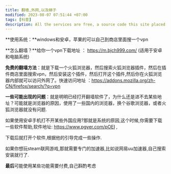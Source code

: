 ```yaml
---
title: 翻墙,外网,以及梯子
modified: 2023-08-07 07:51:44 +07:00
tags: [科普]
description: All the services are free, a source code this site placed on github repository and intergration with netlify service, another service that you can use is github page for hosting your own static site.
---
```


 **使用系统：**windows和安卓，苹果的可以自己到商店里面搜一个vpn

**怎么翻墙？**给你一个vpn下载地址 ： https://m.bjch999.com/  (适用于安卓和电脑系统)

**免费的翻墙方法**：就是下载一个火狐浏览器，然后搜索火狐浏览器插件，然后在插件商店里面搜索vpn，然后安装这个插件，然后打开这个插件,然后你在火狐浏览器内部就可以访问外网了。快速访问地址 ：https://addons.mozilla.org/zh-CN/firefox/search/?q=vpn

**一些可能出现的问题**：就是明明已经打开翻墙软件了，为什么还是进不去某些地址？可能就是浏览器的原因，使用了一些国内的浏览器，换个谷歌浏览器，或者火狐浏览器就没有问题.

如果使用安卓手机打不开某些外国应用?那就是系统的原因,这个时候,你需要下载一些软件帮助,软件地址:  https://www.pgyer.com/pOEI ,

下载后就打开个软件,根据他的引导完成一些操作.

如果你想玩steam联网游戏,那就需要专门的加速器,比如说网易uu加速器,自己搜索安装就行了.

**最后**可能使用某些功能需要付费,自己斟酌考虑


